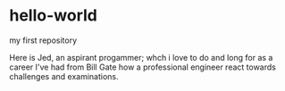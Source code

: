 # hello-world
my first repository

Here is Jed, an aspirant progammer; whch i love to do and long for as a career
I've had from Bill Gate how a professional engineer react towards challenges and examinations.

